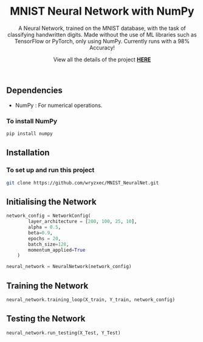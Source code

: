 <div align="center">

# MNIST Neural Network with NumPy

A Neural Network, trained on the MNIST database, with the task of classifying handwritten digits. Made without the use of ML libraries such as TensorFlow or PyTorch, only using NumPy. Currently runs with a 98% Accuracy!

</div>

<div align="center">

View all the details of the project 
[**HERE**](https://wryzxec.github.io/#/numpy-neural-network)

</div>

</br>

## Dependencies
- NumPy : For numerical operations.

### To install NumPy
```bash
pip install numpy
```

## Installation

### To set up and run this project

```bash
git clone https://github.com/wryzxec/MNIST_NeuralNet.git
```

## Initialising the Network
```Python
network_config = NetworkConfig(
        layer_architecture = [200, 100, 25, 10],
        alpha = 0.5,
        beta=0.9,
        epochs = 20,
        batch_size=128,
        momentum_applied=True
    )

neural_network = NeuralNetwork(network_config)
```

## Training the Network
```Python
neural_network.training_loop(X_train, Y_train, network_config)
```

## Testing the Network
```Python
neural_network.run_testing(X_Test, Y_Test)
```



